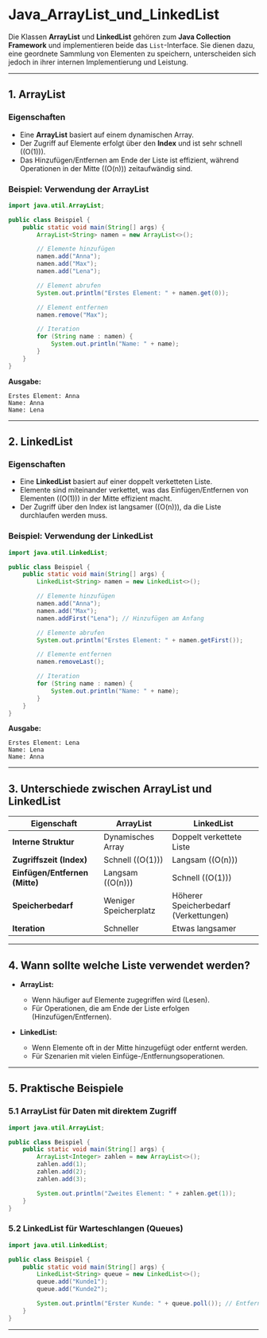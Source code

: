 
# Java_ArrayList_und_LinkedList

Die Klassen **ArrayList** und **LinkedList** gehören zum **Java Collection Framework** und implementieren beide das `List`-Interface. Sie dienen dazu, eine geordnete Sammlung von Elementen zu speichern, unterscheiden sich jedoch in ihrer internen Implementierung und Leistung.

---

## **1. ArrayList**
### **Eigenschaften**
- Eine **ArrayList** basiert auf einem dynamischen Array.
- Der Zugriff auf Elemente erfolgt über den **Index** und ist sehr schnell (\(O(1)\)).
- Das Hinzufügen/Entfernen am Ende der Liste ist effizient, während Operationen in der Mitte (\(O(n)\)) zeitaufwändig sind.

### **Beispiel: Verwendung der ArrayList**
```java
import java.util.ArrayList;

public class Beispiel {
    public static void main(String[] args) {
        ArrayList<String> namen = new ArrayList<>();

        // Elemente hinzufügen
        namen.add("Anna");
        namen.add("Max");
        namen.add("Lena");

        // Element abrufen
        System.out.println("Erstes Element: " + namen.get(0));

        // Element entfernen
        namen.remove("Max");

        // Iteration
        for (String name : namen) {
            System.out.println("Name: " + name);
        }
    }
}
```

**Ausgabe:**
```
Erstes Element: Anna
Name: Anna
Name: Lena
```

---

## **2. LinkedList**
### **Eigenschaften**
- Eine **LinkedList** basiert auf einer doppelt verketteten Liste.
- Elemente sind miteinander verkettet, was das Einfügen/Entfernen von Elementen (\(O(1)\)) in der Mitte effizient macht.
- Der Zugriff über den Index ist langsamer (\(O(n)\)), da die Liste durchlaufen werden muss.

### **Beispiel: Verwendung der LinkedList**
```java
import java.util.LinkedList;

public class Beispiel {
    public static void main(String[] args) {
        LinkedList<String> namen = new LinkedList<>();

        // Elemente hinzufügen
        namen.add("Anna");
        namen.add("Max");
        namen.addFirst("Lena"); // Hinzufügen am Anfang

        // Elemente abrufen
        System.out.println("Erstes Element: " + namen.getFirst());

        // Elemente entfernen
        namen.removeLast();

        // Iteration
        for (String name : namen) {
            System.out.println("Name: " + name);
        }
    }
}
```

**Ausgabe:**
```
Erstes Element: Lena
Name: Lena
Name: Anna
```

---

## **3. Unterschiede zwischen ArrayList und LinkedList**
| **Eigenschaft**             | **ArrayList**                          | **LinkedList**                          |
|-----------------------------|----------------------------------------|-----------------------------------------|
| **Interne Struktur**         | Dynamisches Array                     | Doppelt verkettete Liste                |
| **Zugriffszeit (Index)**     | Schnell (\(O(1)\))                    | Langsam (\(O(n)\))                      |
| **Einfügen/Entfernen (Mitte)** | Langsam (\(O(n)\))                   | Schnell (\(O(1)\))                      |
| **Speicherbedarf**           | Weniger Speicherplatz                 | Höherer Speicherbedarf (Verkettungen)   |
| **Iteration**                | Schneller                             | Etwas langsamer                         |

---

## **4. Wann sollte welche Liste verwendet werden?**
- **ArrayList:**
  - Wenn häufiger auf Elemente zugegriffen wird (Lesen).
  - Für Operationen, die am Ende der Liste erfolgen (Hinzufügen/Entfernen).

- **LinkedList:**
  - Wenn Elemente oft in der Mitte hinzugefügt oder entfernt werden.
  - Für Szenarien mit vielen Einfüge-/Entfernungsoperationen.

---

## **5. Praktische Beispiele**
### **5.1 ArrayList für Daten mit direktem Zugriff**
```java
import java.util.ArrayList;

public class Beispiel {
    public static void main(String[] args) {
        ArrayList<Integer> zahlen = new ArrayList<>();
        zahlen.add(1);
        zahlen.add(2);
        zahlen.add(3);

        System.out.println("Zweites Element: " + zahlen.get(1));
    }
}
```

### **5.2 LinkedList für Warteschlangen (Queues)**
```java
import java.util.LinkedList;

public class Beispiel {
    public static void main(String[] args) {
        LinkedList<String> queue = new LinkedList<>();
        queue.add("Kunde1");
        queue.add("Kunde2");

        System.out.println("Erster Kunde: " + queue.poll()); // Entfernt und gibt das erste Element zurück
    }
}
```

---



